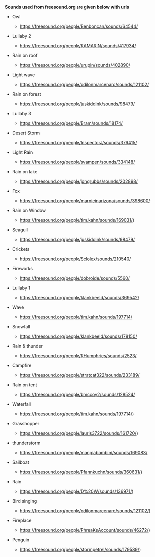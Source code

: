 
 **Sounds used from freesound.org are given below with urls**
    
 
   - Owl
     - https://freesound.org/people/Benboncan/sounds/64544/
   - Lullaby 2
     - https://freesound.org/people/KAMARIN/sounds/417934/
   - Rain on roof
     - https://freesound.org/people/urupin/sounds/402890/
   - Light wave
      - https://freesound.org/people/odilonmarcenaro/sounds/121102/
   - Rain on forest 
      - https://freesound.org/people/juskiddink/sounds/98479/
       
   - Lullaby 3
      - https://freesound.org/people/Bram/sounds/18174/
       
   - Desert Storm
      - https://freesound.org/people/InspectorJ/sounds/376415/
       
   - Light Rain
      - https://freesound.org/people/svampen/sounds/334148/
       
   - Rain on lake
      - https://freesound.org/people/jongrubbs/sounds/202898/
       
   - Fox 
      - https://freesound.org/people/marnieinarizona/sounds/398600/
       
   - Rain on Window
      - https://freesound.org/people/tim.kahn/sounds/169031/)
       
   - Seagull
      - https://freesound.org/people/juskiddink/sounds/98479/
       
   - Crickets
      - https://freesound.org/people/Sclolex/sounds/210540/
       
   - Fireworks
      - https://freesound.org/people/dobroide/sounds/5560/
       
   - Lullaby 1
      - https://freesound.org/people/klankbeeld/sounds/369542/
       
   - Wave
      - https://freesound.org/people/tim.kahn/sounds/197714/
       
   - Snowfall
      - https://freesound.org/people/klankbeeld/sounds/178150/
       
   - Rain & thunder
      - https://freesound.org/people/RHumphries/sounds/2523/
       
   - Campfire
      - https://freesound.org/people/stratcat322/sounds/233189/
       
   - Rain on tent
      - https://freesound.org/people/bmccoy2/sounds/128524/
       
   - Waterfall
      - https://freesound.org/people/tim.kahn/sounds/197714/)
       
   - Grasshopper
      - https://freesound.org/people/lauris3722/sounds/161720/)
       
   - thunderstorm
      - https://freesound.org/people/mangiabambini/sounds/169083/
       
   - Sailboat
      - https://freesound.org/people/Pfannkuchn/sounds/360631/)
       
   - Rain
      - https://freesound.org/people/D%20W/sounds/136971/)
       
   - Bird singing
      - https://freesound.org/people/odilonmarcenaro/sounds/121102/)
       
   - Fireplace
      - https://freesound.org/people/PhreaKsAccount/sounds/46272/)
       
   - Penguin
      - https://freesound.org/people/stormpetrel/sounds/179589/)
    
